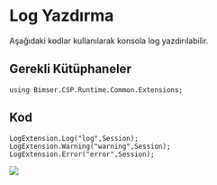 # Log Yazdırma

Aşağıdaki kodlar kullanılarak konsola log yazdırılabilir.

## Gerekli Kütüphaneler

	using Bimser.CSP.Runtime.Common.Extensions;

## Kod

	LogExtension.Log("log",Session);
	LogExtension.Warning("warning",Session);
	LogExtension.Error("error",Session);

![](https://docsbimser.blob.core.windows.net/imagecontainer/ornekLog-cff8acd4-d47f-48a4-a64b-a41bd10f02fe.png)